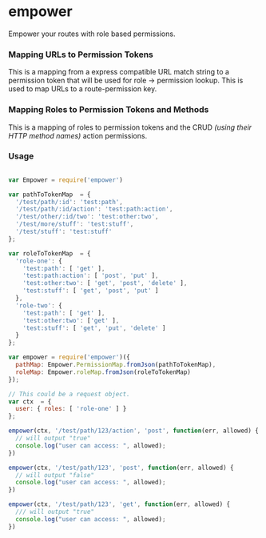 # empower
Empower your routes with role based permissions.

### Mapping URLs to Permission Tokens

This is a mapping from a express compatible URL match string to a permission
token that will be used for role -> permission lookup. This is used to map
URLs to a route-permission key.

### Mapping Roles to Permission Tokens and Methods

This is a mapping of roles to permission tokens and the CRUD _(using their
HTTP method names)_ action permissions. 

### Usage

```javascript

var Empower = require('empower')

var pathToTokenMap  = {
  '/test/path/:id': 'test:path',
  '/test/path/:id/action': 'test:path:action',
  '/test/other/:id/two': 'test:other:two',
  '/test/more/stuff': 'test:stuff',
  '/test/stuff': 'test:stuff'
};

var roleToTokenMap  = {
  'role-one': {
    'test:path': [ 'get' ],
    'test:path:action': [ 'post', 'put' ],
    'test:other:two': [ 'get', 'post', 'delete' ],
    'test:stuff': [ 'get', 'post', 'put' ]
  },
  'role-two': {
    'test:path': [ 'get' ],
    'test:other:two': ['get' ],
    'test:stuff': [ 'get', 'put', 'delete' ]
  }
};

var empower = require('empower')({
  pathMap: Empower.PermissionMap.fromJson(pathToTokenMap),
  roleMap: Empower.roleMap.fromJson(roleToTokenMap)
});

// This could be a request object.
var ctx  = {
  user: { roles: [ 'role-one' ] }
};

empower(ctx, '/test/path/123/action', 'post', function(err, allowed) {
  // will output "true"
  console.log("user can access: ", allowed);
})

empower(ctx, '/test/path/123', 'post', function(err, allowed) {
  // will output "false"
  console.log("user can access: ", allowed);
})

empower(ctx, '/test/path/123', 'get', function(err, allowed) {
  /// will output "true"
  console.log("user can access: ", allowed);
})

```
